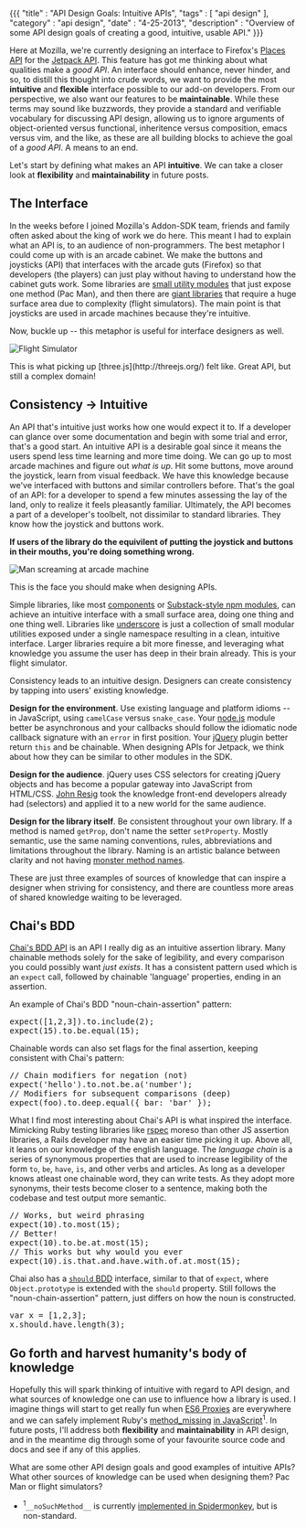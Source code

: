 {{{
  "title" : "API Design Goals: Intuitive APIs",
  "tags" : [ "api design" ],
  "category" : "api design",
  "date" : "4-25-2013",
  "description" : "Overview of some API design goals of creating a good, intuitive, usable API."
}}}

Here at Mozilla, we're currently designing an interface to Firefox's [Places API](https://developer.mozilla.org/en-US/docs/Places) for the [Jetpack API](https://developer.mozilla.org/en-US/docs/Jetpack). This feature has got me thinking about what qualities make a *good API*. An interface should enhance, never hinder, and so, to distill this thought into crude words, we want to provide the most **intuitive** and **flexible** interface possible to our add-on developers. From our perspective, we also want our features to be **maintainable**. While these terms may sound like buzzwords, they provide a standard and verifiable vocabulary for discussing API design, allowing us to ignore arguments of object-oriented versus functional, inheritence versus composition, emacs versus vim, and the like, as these are all building blocks to achieve the goal of a *good API*. A means to an end.

Let's start by defining what makes an API **intuitive**. We can take a closer look at **flexibility** and **maintainability** in future posts.

## The Interface

In the weeks before I joined Mozilla's Addon-SDK team, friends and family often asked about the king of work we do here. This meant I had to explain what an API is, to an audience of non-programmers. The best metaphor I could come up with is an arcade cabinet. We make the buttons and joysticks (API) that interfaces with the arcade guts (Firefox) so that developers (the players) can just play without having to understand how the cabinet guts work. Some libraries are [small utility modules](https://github.com/substack/camelize) that just expose one method (Pac Man), and then there are [giant libraries](https://github.com/mrdoob/three.js/) that require a huge surface area due to complexity (flight simulators). The main point is that joysticks are used in arcade machines because they're intuitive.

Now, buckle up -- this metaphor is useful for interface designers as well.

<img src="/img/posts/flight-simulator.jpg" alt="Flight Simulator" class="center" />
<p class="caption">This is what picking up [three.js](http://threejs.org/) felt like. Great API, but still a complex domain!</p>

## Consistency -> Intuitive

An API that's intuitive just works how one would expect it to. If a developer can glance over some documentation and begin with some trial and error, that's a good start. An intuitive API is a desirable goal since it means the users spend less time learning and more time doing. We can go up to most arcade machines and figure out *what is up*. Hit some buttons, move around the joystick, learn from visual feedback. We have this knowledge because we've interfaced with buttons and similar controllers before. That's the goal of an API: for a developer to spend a few minutes assessing the lay of the land, only to realize it feels pleasantly familiar. Ultimately, the API becomes a part of a developer's toolbelt, not dissimilar to standard libraries. They know how the joystick and buttons work.

**If users of the library do the equivilent of putting the joystick and buttons in their mouths, you're doing something wrong.**

<img src="/img/posts/small-arcade-machine.jpeg" alt="Man screaming at arcade machine" class="center" />
<p class="caption">This is the face you should make when designing APIs.</p>

Simple libraries, like most [components](https://github.com/component/component/wiki/Components) or [Substack-style npm modules](https://npmjs.org/~substack), can achieve an intuitive interface with a small surface area, doing one thing and one thing well. Libraries like [underscore](http://underscorejs.org/) is just a collection of small modular utilities exposed under a single namespace resulting in a clean, intuitive interface. Larger libraries require a bit more finesse, and leveraging what knowledge you assume the user has deep in their brain already. This is your flight simulator.

Consistency leads to an intuitive design. Designers can create consistency by tapping into users' existing knowledge.

**Design for the environment**. Use existing language and platform idioms -- in JavaScript, using `camelCase` versus `snake_case`. Your [node.js](http://nodejs.org) module better be asynchronous and your callbacks should follow the idiomatic node callback signature with an `error` in first position. Your [jQuery](http://jquery.com) plugin better return `this` and be chainable. When designing APIs for Jetpack, we think about how they can be similar to other modules in the SDK.

**Design for the audience**. jQuery uses CSS selectors for creating jQuery objects and has become a popular gateway into JavaScript from HTML/CSS. [John Resig](http://ejohn.org/) took the knowledge front-end developers already had (selectors) and applied it to a new world for the same audience.

**Design for the library itself**. Be consistent throughout your own library. If a method is named `getProp`, don't name the setter `setProperty`. Mostly semantic, use the same naming conventions, rules, abbreviations and limitations throughout the library. Naming is an artistic balance between clarity and not having [monster method names](http://stackoverflow.com/a/3670922).

These are just three examples of sources of knowledge that can inspire a designer when striving for consistency, and there are countless more areas of shared knowledge waiting to be leveraged.

## Chai's BDD

[Chai's BDD API](http://chaijs.com/api/bdd/) is an API I really dig as an intuitive assertion library. Many chainable methods solely for the sake of legibility, and every comparison you could possibly want *just exists*. It has a consistent pattern used which is an `expect` call, followed by chainable 'language' properties, ending in an assertion.

An example of Chai's BDD "noun-chain-assertion" pattern:

<pre>
expect([1,2,3]).to.include(2);
expect(15).to.be.equal(15);
</pre>

Chainable words can also set flags for the final assertion, keeping consistent with Chai's pattern:

<pre>
// Chain modifiers for negation (not)
expect('hello').to.not.be.a('number');
// Modifiers for subsequent comparisons (deep)
expect(foo).to.deep.equal({ bar: 'bar' });
</pre>

What I find most interesting about Chai's API is what inspired the interface. Mimicking Ruby testing libraries like [rspec](http://rubydoc.info/gems/rspec-expectations/frames) moreso than other JS assertion libraries, a Rails developer may have an easier time picking it up. Above all, it leans on our knowledge of the english language. The *language chain* is a series of synonymous properties that are used to increase legibility of the form `to`, `be`, `have`, `is`, and other verbs and articles. As long as a developer knows atleast one chainable word, they can write tests. As they adopt more synonyms, their tests become closer to a sentence, making both the codebase and test output more semantic.

<pre>
// Works, but weird phrasing
expect(10).to.most(15);
// Better!
expect(10).to.be.at.most(15);
// This works but why would you ever
expect(10).is.that.and.have.with.of.at.most(15);
</pre>

Chai also has a [`should` BDD](http://chaijs.com/guide/styles/#should-section) interface, similar to that of `expect`, where `Object.prototype` is extended with the `should` property. Still follows the "noun-chain-assertion" pattern, just differs on how the noun is constructed.

<pre>
var x = [1,2,3];
x.should.have.length(3);
</pre>

## Go forth and harvest humanity's body of knowledge

Hopefully this will spark thinking of intuitive with regard to API design, and what sources of knowledge one can use to influence how a library is used. I imagine things will start to get really fun when [ES6 Proxies](http://wiki.ecmascript.org/doku.php?id=harmony:direct_proxies) are everywhere and we can safely implement Ruby's [method_missing](http://rubylearning.com/satishtalim/ruby_method_missing.html)  [in JavaScript](https://gist.github.com/paulmillr/1648257)<sup class="footnote">1</sup>. In future posts, I'll address both **flexibility** and **maintainability** in API design, and in the meantime dig through some of your favourite source code and docs and see if any of this applies.

What are some other API design goals and good examples of intuitive APIs? What other sources of knowledge can be used when designing them? Pac Man or flight simulators?

* <sup class="footnote">1</sup>`__noSuchMethod__` is currently [implemented in Spidermonkey](https://developer.mozilla.org/en-US/docs/JavaScript/Reference/Global_Objects/Object/noSuchMethod), but is non-standard.

